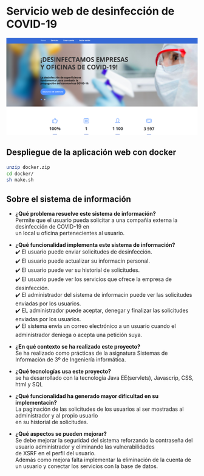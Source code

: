 # Servicio web de desinfección de COVID-19  
![alt text](https://github.com/dmarcob/desinfeccionCOVID/blob/main/images/index.png)  
## Despliegue de la aplicación web con docker
```bash
unzip docker.zip
cd docker/
sh make.sh
```
## Sobre el sistema de información
* **¿Qué problema resuelve este sistema de información?**  
 Permite que el usuario pueda solicitar a una compañía externa la desinfección de COVID-19 en   
 un local u oficina pertenecientes al usuario.  

* **¿Qué funcionalidad implementa este sistema de información?**  
 :heavy_check_mark: El usuario puede enviar solicitudes de desinfección.  
 :heavy_check_mark: El usuario puede actualizar su informacin personal.  
 :heavy_check_mark: El usuario puede ver su historial de solicitudes.  
 :heavy_check_mark: El usuario puede ver los servicios que ofrece la empresa de desinfección.   
 :heavy_check_mark: El administrador del sistema de informacin puede ver las solicitudes enviadas por los usuarios.  
 :heavy_check_mark: EL administrador puede aceptar, denegar y finalizar las solicitudes enviadas por los usuarios.  
 :heavy_check_mark: El sistema envía un correo electrónico a un usuario cuando el administrador deniega o acepta una petición suya.  
 
* **¿En qué contexto se ha realizado este proyecto?**  
 Se ha realizado como prácticas de la asignatura Sistemas de Información de 3º de Ingeniería informática.  
 
* **¿Qué tecnologías usa este proyecto?**  
 se ha desarrollado con la tecnología Java EE(servlets), Javascrip, CSS, html y SQL  
 
* **¿Qué funcionalidad ha generado mayor dificultad en su implementacin?**  
 La paginación de las solicitudes de los usuarios al ser mostradas al administrador y al propio usuario  
 en su historial de solicitudes.  
 
* **¿Qué aspectos se pueden mejorar?**  
Se debe mejorar la seguridad del sistema reforzando la contraseña del usuario administrador y eliminando las vulnerabilidades  
de XSRF en el perfil del usuario.   
Además como mejora falta implementar la eliminación de la cuenta de un usuario y conectar los servicios con la base de datos.  

